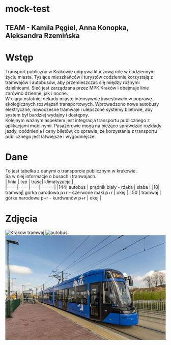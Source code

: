 # mock-test
## TEAM - Kamila Pęgiel, Anna Konopka, Aleksandra Rzemińska
#  Wstęp
Transport publiczny w Krakowie odgrywa kluczową rolę w codziennym życiu miasta. Tysiące mieszkańców i turystów codziennie korzystają z tramwajów i autobusów, aby przemieszczać się między różnymi dzielnicami. Sieć jest zarządzana przez MPK Kraków i obejmuje linie zarówno dzienne, jak i nocne.  
W ciągu ostatniej dekady miasto intensywnie inwestowało w poprawę ekologicznych rozwiązań transportowych. Wprowadzono nowe autobusy elektryczne, nowoczesne tramwaje i ulepszone systemy biletowe, aby system był bardziej wydajny i dostępny.  
Kolejnym ważnym aspektem jest integracja transportu publicznego z aplikacjami mobilnymi. Pasażerowie mogą na bieżąco sprawdzać rozkłady jazdy, opóźnienia i ceny biletów, co sprawia, że ​​korzystanie z transportu publicznego jest łatwiejsze i wygodniejsze.  
#  Dane
To jest tabelka z danymi o transporcie publicznym w krakowie.  
Są w niej informacje o busach i tranwajach.  
| linia | typ | trasa| klimatyzacja |  
|-----|-----|----|-------|
|144| autobus | prądnik biały - rżaka | słaba |
|18| tramwaj| górka narodowa p+r - czerwone maki p+r | okej |
| 50 | tramwaj | górka narodowa p+r - kurdwanów p+r | okej |  
# Zdjęcia
![Krakow tramwaj](https://bi.im-g.pl/im/52/56/19/z26566994AMP,Tramwaj-Lajkonik-bez-pantografu.jpg)
![autobus](https://plikimpi.krakow.pl/zalacznik/326254/4.jpg)
![Local image](IMG/l.jpg)